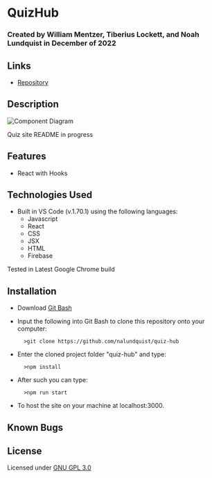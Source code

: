 # QuizHub	

### Created by William Mentzer, Tiberius Lockett, and Noah Lundquist in December of 2022

## Links

* [Repository](https://github.com/nalundquist/phoebes-pizza)

## Description

![Component Diagram](./src/img/.png)

Quiz site README in progress  

## Features

* React with Hooks

## Technologies Used

* Built in VS Code (v.1.70.1) using the following languages:
	* Javascript
	* React
	* CSS
	* JSX
	* HTML
	* Firebase

Tested in Latest Google Chrome build

## Installation


* Download [Git Bash](https://git-scm.com/downloads)
* Input the following into Git Bash to clone this repository onto your computer:

		>git clone https://github.com/nalundquist/quiz-hub

* Enter the cloned project folder "quiz-hub" and type:

		>npm install

* After such you can type:

		>npm run start

* To host the site on your machine at localhost:3000.

## Known Bugs


## License

Licensed under [GNU GPL 3.0](https://www.gnu.org/licenses/gpl-3.0.en.html)
